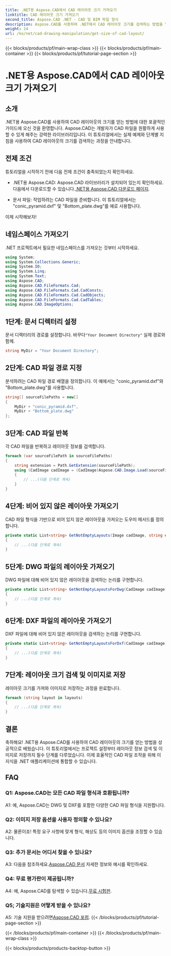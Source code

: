 ```yaml
---
title: .NET용 Aspose.CAD에서 CAD 레이아웃 크기 가져오기
linktitle: CAD 레이아웃 크기 가져오기
second_title: Aspose.CAD .NET - CAD 및 BIM 파일 형식
description: Aspose.CAD를 사용하여 .NET에서 CAD 레이아웃 크기를 검색하는 방법을 알아보세요. 효율적인 CAD 파일 조작을 위한 단계별 가이드를 따르십시오.
weight: 14
url: /ko/net/cad-drawing-manipulation/get-size-of-cad-layout/
---
```


{{< blocks/products/pf/main-wrap-class >}}
{{< blocks/products/pf/main-container >}}
{{< blocks/products/pf/tutorial-page-section >}}

# .NET용 Aspose.CAD에서 CAD 레이아웃 크기 가져오기

## 소개

.NET용 Aspose.CAD를 사용하여 CAD 레이아웃의 크기를 얻는 방법에 대한 포괄적인 가이드에 오신 것을 환영합니다. Aspose.CAD는 개발자가 CAD 파일을 원활하게 사용할 수 있게 해주는 강력한 라이브러리입니다. 이 튜토리얼에서는 실제 예제와 단계별 지침을 사용하여 CAD 레이아웃의 크기를 검색하는 과정을 안내합니다.

## 전제 조건

튜토리얼을 시작하기 전에 다음 전제 조건이 충족되었는지 확인하세요.

-  .NET용 Aspose.CAD: Aspose.CAD 라이브러리가 설치되어 있는지 확인하세요. 다음에서 다운로드할 수 있습니다.[.NET용 Aspose.CAD 다운로드 페이지](https://releases.aspose.com/cad/net/).

- 문서 파일: 작업하려는 CAD 파일을 준비합니다. 이 튜토리얼에서는 "conic_pyramid.dxf" 및 "Bottom_plate.dwg"를 예로 사용합니다.

이제 시작해보자!

## 네임스페이스 가져오기

.NET 프로젝트에서 필요한 네임스페이스를 가져오는 것부터 시작하세요.

```csharp
using System;
using System.Collections.Generic;
using System.IO;
using System.Linq;
using System.Text;
using Aspose.CAD;
using Aspose.CAD.FileFormats.Cad;
using Aspose.CAD.FileFormats.Cad.CadConsts;
using Aspose.CAD.FileFormats.Cad.CadObjects;
using Aspose.CAD.FileFormats.Cad.CadTables;
using Aspose.CAD.ImageOptions;
```

## 1단계: 문서 디렉터리 설정

 문서 디렉터리의 경로를 설정합니다. 바꾸다`"Your Document Directory"` 실제 경로와 함께.

```csharp
string MyDir = "Your Document Directory";
```

## 2단계: CAD 파일 경로 지정

분석하려는 CAD 파일 경로 배열을 정의합니다. 이 예에서는 "conic_pyramid.dxf"와 "Bottom_plate.dwg"를 사용합니다.

```csharp
string[] sourceFilePaths = new[]
{
    MyDir + "conic_pyramid.dxf",
    MyDir + "Bottom_plate.dwg"
};
```

## 3단계: CAD 파일 반복

각 CAD 파일을 반복하고 레이아웃 정보를 검색합니다.

```csharp
foreach (var sourceFilePath in sourceFilePaths)
{
    string extension = Path.GetExtension(sourceFilePath);
    using (CadImage cadImage = (CadImage)Aspose.CAD.Image.Load(sourceFilePath))
    {
        // ...(다음 단계로 계속)
    }
}
```

## 4단계: 비어 있지 않은 레이아웃 가져오기

CAD 파일 형식을 기반으로 비어 있지 않은 레이아웃을 가져오는 도우미 메서드를 정의합니다.

```csharp
private static List<string> GetNotEmptyLayouts(Image cadImage, string extension)
{
    // ...(다음 단계로 계속)
}
```

## 5단계: DWG 파일의 레이아웃 가져오기

DWG 파일에 대해 비어 있지 않은 레이아웃을 검색하는 논리를 구현합니다.

```csharp
private static List<string> GetNotEmptyLayoutsForDwg(CadImage cadImage)
{
    // ...(다음 단계로 계속)
}
```

## 6단계: DXF 파일의 레이아웃 가져오기

DXF 파일에 대해 비어 있지 않은 레이아웃을 검색하는 논리를 구현합니다.

```csharp
private static List<string> GetNotEmptyLayoutsForDxf(CadImage cadImage)
{
    // ...(다음 단계로 계속)
}
```

## 7단계: 레이아웃 크기 검색 및 이미지로 저장

레이아웃 크기를 가져와 이미지로 저장하는 과정을 완료합니다.

```csharp
foreach (string layout in layouts)
{
    // ...(다음 단계로 계속)
}
```

## 결론

축하해요! .NET용 Aspose.CAD를 사용하여 CAD 레이아웃의 크기를 얻는 방법을 성공적으로 배웠습니다. 이 튜토리얼에서는 프로젝트 설정부터 레이아웃 정보 검색 및 이미지로 저장까지 필수 단계를 다루었습니다. 이제 효율적인 CAD 파일 조작을 위해 이 지식을 .NET 애플리케이션에 통합할 수 있습니다.

## FAQ

### Q1: Aspose.CAD는 모든 CAD 파일 형식과 호환됩니까?

A1: 예, Aspose.CAD는 DWG 및 DXF를 포함한 다양한 CAD 파일 형식을 지원합니다.

### Q2: 이미지 저장 옵션을 사용자 정의할 수 있나요?

A2: 물론이죠! 특정 요구 사항에 맞게 형식, 해상도 등의 이미지 옵션을 조정할 수 있습니다.

### Q3: 추가 문서는 어디서 찾을 수 있나요?

 A3: 다음을 참조하세요.[Aspose.CAD 문서](https://reference.aspose.com/cad/net/) 자세한 정보와 예시를 확인하세요.

### Q4: 무료 평가판이 제공됩니까?

 A4: 예, Aspose.CAD를 탐색할 수 있습니다.[무료 시험판](https://releases.aspose.com/).

### Q5; 기술지원은 어떻게 받을 수 있나요?

 A5: 기술 지원을 받으려면[Aspose.CAD 포럼](https://forum.aspose.com/c/cad/19).
{{< /blocks/products/pf/tutorial-page-section >}}

{{< /blocks/products/pf/main-container >}}
{{< /blocks/products/pf/main-wrap-class >}}

{{< blocks/products/products-backtop-button >}}
